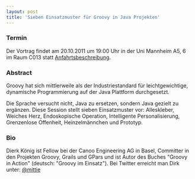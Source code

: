 ```yaml
---
layout: post
title: 'Sieben Einsatzmuster für Groovy in Java Projekten'
---
```


### Termin

Der Vortrag findet am 20.10.2011 um 19:00 Uhr in der Uni Mannheim A5, 6 im Raum C013 statt [Anfahrtsbeschreibung](/getting-there).

### Abstract

Groovy hat sich mittlerweile als der Industriestandard für leichtgewichtige, dynamische Programmierung auf der Java Plattform durchgesetzt.

Die Sprache versucht nicht, Java zu ersetzen, sondern Java gezielt zu ergänzen. Diese Session stellt sieben Einsatzmuster vor: Alleskleber, Weiches Herz, Endoskopische Operation, Intelligente Personalisierung, Grenzenlose Offenheit, Heinzelmännchen und Prototyp.

### Bio

Dierk König ist Fellow bei der Canoo Engineering AG in Basel, Committer in den Projekten Groovy, Grails und GPars und ist Autor des Buches "Groovy in Action" (deutsch: "Groovy im Einsatz").
Bei Twitter erreicht man Dirk unter: [@mittie](https://twitter.com/mittie)
